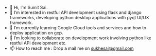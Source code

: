 - 👋 Hi, I’m Sumit Sai.
- 👀 I’m interested in restful API development using flask and django frameworks, developing python desktop applications with pyqt UI/UX framework.
- 🌱 I’m currently learning Google Cloud tools and services and how to deploy application on gcp.
- 💞️ I’m looking to collaborate on development work involving python like restful API development etc.
- 📫 How to reach me : Drop a mail me on sukhesai@gmail.com

<!---
sukhesai/sukhesai is a ✨ special ✨ repository because its `README.md` (this file) appears on your GitHub profile.
You can click the Preview link to take a look at your changes.
--->
